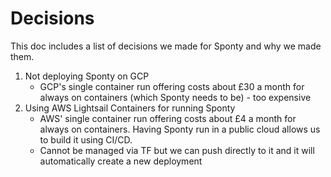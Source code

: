 # Decisions

This doc includes a list of decisions we made for Sponty and why we made them.

1. Not deploying Sponty on GCP
    * GCP's single container run offering costs about £30 a month for always on containers (which Sponty needs to be) - too expensive
2. Using AWS Lightsail Containers for running Sponty
    * AWS' single container run offering costs about £4 a month for always on containers. Having Sponty run in a public cloud allows us to build it using CI/CD.
    * Cannot be managed via TF but we can push directly to it and it will automatically create a new deployment